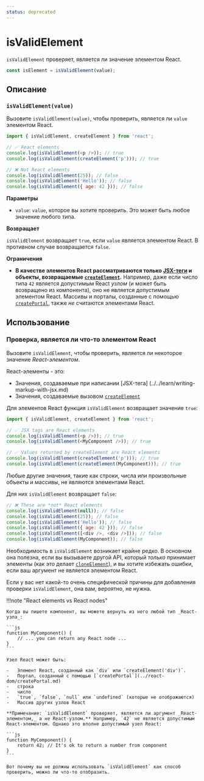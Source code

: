 ```yaml
---
status: deprecated
---
```


# isValidElement

`isValidElement` проверяет, является ли значение элементом React.

```js
const isElement = isValidElement(value);
```

## Описание

### `isValidElement(value)`

Вызовите `isValidElement(value)`, чтобы проверить, является ли `value` элементом React.

```js
import { isValidElement, createElement } from 'react';

// ✅ React elements
console.log(isValidElement(<p />)); // true
console.log(isValidElement(createElement('p'))); // true

// ❌ Not React elements
console.log(isValidElement(25)); // false
console.log(isValidElement('Hello')); // false
console.log(isValidElement({ age: 42 })); // false
```

**Параметры**

-   `value`: `value`, которое вы хотите проверить. Это может быть любое значение любого типа.

**Возвращает**

`isValidElement` возвращает `true`, если `value` является элементом React. В противном случае возвращается `false`.

**Ограничения**

-   **В качестве элементов React рассматриваются только [JSX-теги](../../learn/writing-markup-with-jsx.md) и объекты, возвращаемые [`createElement`](createElement.md).** Например, даже если число типа `42` является допустимым React _узлом_ (и может быть возвращено из компонента), оно не является допустимым элементом React. Массивы и порталы, созданные с помощью [`createPortal`](../react-dom/createPortal.md), также _не_ считаются элементами React.

## Использование

### Проверка, является ли что-то элементом React

Вызовите `isValidElement`, чтобы проверить, является ли некоторое значение _React-элементом_.

React-элементы - это:

-   Значения, создаваемые при написании [JSX-тега] (../../learn/writing-markup-with-jsx.md)
-   Значения, создаваемые вызовом [`createElement`](createElement.md)

Для элементов React функция `isValidElement` возвращает значение `true`:

```js
import { isValidElement, createElement } from 'react';

// ✅ JSX tags are React elements
console.log(isValidElement(<p />)); // true
console.log(isValidElement(<MyComponent />)); // true

// ✅ Values returned by createElement are React elements
console.log(isValidElement(createElement('p'))); // true
console.log(isValidElement(createElement(MyComponent))); // true
```

Любые другие значения, такие как строки, числа или произвольные объекты и массивы, не являются элементами React.

Для них `isValidElement` возвращает `false`:

```js
// ❌ These are *not* React elements
console.log(isValidElement(null)); // false
console.log(isValidElement(25)); // false
console.log(isValidElement('Hello')); // false
console.log(isValidElement({ age: 42 })); // false
console.log(isValidElement([<div />, <div />])); // false
console.log(isValidElement(MyComponent)); // false
```

Необходимость в `isValidElement` возникает крайне редко. В основном она полезна, если вы вызываете другой API, который _только_ принимает элементы (как это делает [`cloneElement`](cloneElement.md)), и вы хотите избежать ошибки, если ваш аргумент не является элементом React.

Если у вас нет какой-то очень специфической причины для добавления проверки `isValidElement`, она вам, вероятно, не нужна.

!!!note "React elements vs React nodes"

    Когда вы пишете компонент, вы можете вернуть из него любой тип _React-узла_:

    ```js
    function MyComponent() {
    	// ... you can return any React node ...
    }
    ```

    Узел React может быть:

    -   Элемент React, созданный как `div` или `createElement('div')`.
    -   Портал, созданный с помощью [`createPortal`](../react-dom/createPortal.md)
    -   строка
    -   число
    -   `true`, `false`, `null` или `undefined` (которые не отображаются)
    -   Массив других узлов React

    **Примечание: `isValidElement` проверяет, является ли аргумент _React-элементом,_ а не React-узлом.** Например, `42` не является допустимым React-элементом. Однако это вполне допустимый узел React:

    ```js
    function MyComponent() {
    	return 42; // It's ok to return a number from component
    }
    ```

    Вот почему вы не должны использовать `isValidElement` как способ проверить, можно ли что-то отобразить.
